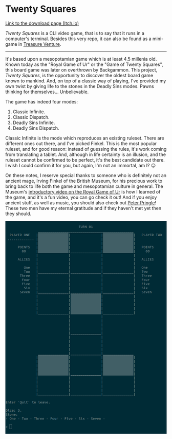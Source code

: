 # Twenty Squares

[Link to the download page (Itch.io)](https://lycorisdev.itch.io/twenty-squares)  

*Twenty Squares* is a CLI video game, that is to say that it runs in a 
computer's terminal. Besides this very repo, it can also be found as a 
mini-game in 
[Treasure Venture](https://github.com/LycorisDev/c_game_treasure-venture).  

---

It's based upon a mesopotamian game which is at least 4.5 millenia old. Known 
today as the "Royal Game of Ur" or the "Game of Twenty Squares", this board 
game was later on overthrown by Backgammon. This project, *Twenty Squares*, is 
the opportunity to discover the oldest board game known to mankind. And, on top 
of a classic way of playing, I've provided my own twist by giving life to the 
stones in the Deadly Sins modes. Pawns thinking for themselves... 
Unbelievable.  

The game has indeed four modes:
1. Classic Infinite.
2. Classic Dispatch.
3. Deadly Sins Infinite.
4. Deadly Sins Dispatch.

Classic Infinite is the mode which reproduces an existing ruleset. There are 
different ones out there, and I've picked Finkel. This is the most popular 
ruleset, and for good reason: instead of guessing the rules, it's work coming 
from translating a tablet. And, although in life certainty is an illusion, and 
the ruleset cannot be confirmed to be perfect, it's the best candidate out 
there. I wish I could confirm it for you, but again, I'm not an immortal, am I? 
😉  

On these notes, I reserve special thanks to someone who is definitely not an 
ancient mage, Irving Finkel of the British Museum, for his precious work to 
bring back to life both the game and mesopotamian culture in general. The 
Museum's 
[introductory video on the Royal Game of Ur](https://www.youtube.com/watch?v=WZskjLq040I) 
is how I learned of the game, and it's a fun video, you can go check it out! 
And if you enjoy ancient stuff, as well as music, you should also check out 
[Peter Pringle](https://www.youtube.com/@copperleaves)! These two men have my 
eternal gratitude and if they haven't met yet then they should.  

![](./screenshot.png)
